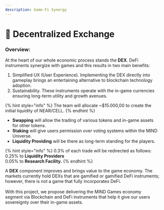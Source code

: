 ```yaml
---
description: Game-Fi Synergy
---
```


# 🔀 Decentralized Exchange

### Overview:&#x20;

At the heart of our whole economic process stands the **DEX**. DeFi instruments synergize with games and this results in two main benefits:

1. Simplified UX (User Experience). Implementing the DEX directly into gameplay brings an entertaining alternative to blockchain technology adoption.
2. Sustainability. These instruments operate with the in-game currencies ensuring long-term utility and growth avenues.

{% hint style="info" %}
The team will allocate \~$15.000,00 to create the initial liquidity of NEAR/CELL.&#x20;
{% endhint %}

* **Swapping** will allow the trading of various tokens and in-game assets for other tokens.&#x20;
* **Staking** will give users permission over voting systems within the MIND Universe.
* **Liquidity Providing** will be there as long-term standing for the players.

{% hint style="info" %}
0.3% of each trade will be redirected as follows: \
0.25% to **Liquidity Providers** \
0.05% to **Research Facility.**
{% endhint %}

A **DEX** component improves and brings value to the game economy. The markets currently hold DEXs that are gamified or gamified DeFi instruments; however, there is not a game that fully incorporates DeFi.\
\
With this project, we propose delivering the MIND Games economy segment via Blockchain and DeFi instruments that help it give our users sovereignty over their in-game assets.

